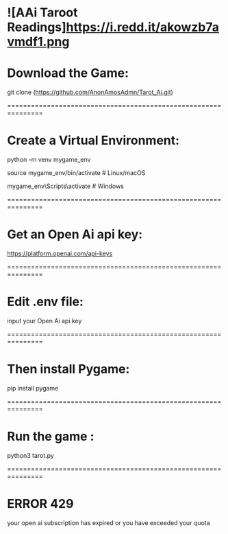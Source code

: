 ![AAi Taroot Readings]https://i.redd.it/akowzb7avmdf1.png
===============================================================

# Download the Game:

git clone (https://github.com/AnonAmosAdmn/Tarot_Ai.git)

===============================================================

# Create a Virtual Environment:

python -m venv mygame_env

source mygame_env/bin/activate  # Linux/macOS

mygame_env\Scripts\activate     # Windows

===============================================================


# Get an Open Ai api key:

https://platform.openai.com/api-keys

===============================================================

# Edit .env file:

input your Open Ai api key

===============================================================

# Then install Pygame:

pip install pygame

===============================================================

# Run the game :

python3 tarot.py

===============================================================

# ERROR 429

your open ai subscription has expired
or you have exceeded your quota
